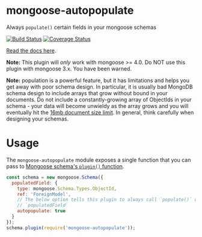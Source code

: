 # mongoose-autopopulate

Always `populate()` certain fields in your mongoose schemas

[![Build Status](https://travis-ci.org/mongodb-js/mongoose-autopopulate.svg?branch=master)](https://travis-ci.org/mongodb-js/mongoose-autopopulate)
[![Coverage Status](https://coveralls.io/repos/mongodb-js/mongoose-autopopulate/badge.svg?branch=master)](https://coveralls.io/r/mongodb-js/mongoose-autopopulate?branch=master)

[Read the docs here](http://plugins.mongoosejs.io/plugins/autopopulate).

**Note:** This plugin will *only* work with mongoose >= 4.0. Do NOT use
this plugin with mongoose 3.x. You have been warned.

**Note:** population is a powerful feature, but it has limitations and
helps you get away with poor schema design.  In particular, it is usually
bad MongoDB schema design to include arrays that grow without bound in
your documents. Do not include a constantly-growing array of ObjectIds
in your schema - your data will become unwieldy as the array grows and
you will eventually hit the [16mb document size limit](http://docs.mongodb.org/manual/reference/limits/#BSON-Document-Size).
In general, think carefully when designing your schemas.

# Usage

The `mongoose-autopopulate` module exposes a single function that you can
pass to [Mongoose schema's `plugin()` function](https://mongoosejs.com/docs/api.html#schema_Schema-plugin).

```javascript
const schema = new mongoose.Schema({
  populatedField: {
    type: mongoose.Schema.Types.ObjectId,
    ref: 'ForeignModel',
    // The below option tells this plugin to always call `populate()` on
    // `populatedField`
    autopopulate: true
  }
});
schema.plugin(require('mongoose-autopopulate'));
```
